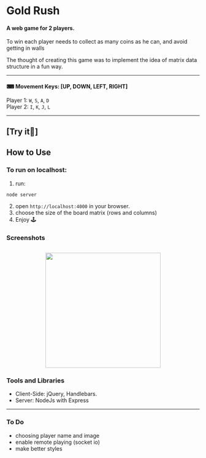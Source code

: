 # Gold Rush 

#### A web game for 2 players.

To win each player needs to collect as many coins as he can, and avoid getting in walls 

The thought of creating this game was to implement the idea of matrix data structure in a fun way.

---

#### ⌨ Movement Keys: [UP, DOWN, LEFT, RIGHT]

Player 1: `W`, `S`, `A`, `D`<br>
Player 2: `I`, `K`, `J`, `L`

---
## [Try it🍿]

## How to Use

### To run on localhost:

1. run:

```
node server
```

2. open `http://localhost:4000` in your browser.
3. choose the size of the board matrix (rows and columns)
4. Enjoy 🕹

### Screenshots

## <p align="center"><img src="https://res.cloudinary.com/dnngdbnuq/image/upload/v1612436205/Screen_Shot_2021-02-04_at_12.56.10_PM_tmd5hv.png" width="300" /> </p>



### Tools and Libraries

- Client-Side: jQuery, Handlebars.
- Server: NodeJs with Express

---

### To Do

- choosing player name and image
- enable remote playing (socket io)
- make better styles
